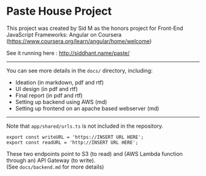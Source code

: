 # Paste House Project

This project was created by Sid M as the honors project for Front-End JavaScript Frameworks: Angular on Coursera (https://www.coursera.org/learn/angular/home/welcome)

See it running here : http://siddhant.name/paste/

---

You can see more details in the `docs/` directory, including:  
- Ideation (in markdown, pdf and rtf)  
- UI design (in pdf and rtf)  
- Final report (in pdf and rtf)  
- Setting up backend using AWS (md)  
- Setting up frontend on an apache based webserver (md) 

---

Note that `app/shared/urls.ts` is not included in the repository. 
```
export const writeURL = 'https://INSERT URL HERE';
export const readURL = 'http://INSERT URL HERE'; 
```
These two endpoints point to S3 (to read) and (AWS Lambda function through an) API Gateway (to write).   
(See `docs/backend.md` for more details)